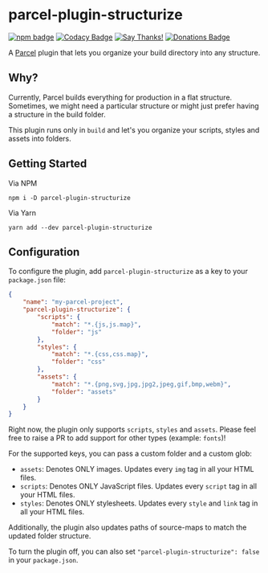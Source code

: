# parcel-plugin-structurize

[![npm badge](https://img.shields.io/npm/v/parcel-plugin-structurize.svg)](https://www.npmjs.com/package/parcel-plugin-structurize)
[![Codacy Badge](https://api.codacy.com/project/badge/Grade/d17ed96821dc491b81ae0de1ebb1ce8e)](https://app.codacy.com/app/samrith/parcel-plugin-structurize?utm_source=github.com&utm_medium=referral&utm_content=samrith-s/parcel-plugin-structurize&utm_campaign=Badge_Grade_Dashboard)
[![Say Thanks!](https://img.shields.io/badge/Say%20Thanks-!-1EAEDB.svg)](https://saythanks.io/to/samrith-s)
[![Donations Badge](https://yourdonation.rocks/images/badge.svg)](https://www.patreon.com/samrith)

A [Parcel][parcel] plugin that lets you organize your build directory into any structure.

## Why?

Currently, Parcel builds everything for production in a flat structure. Sometimes, we might need a particular structure or might just prefer having a structure in the build folder.

This plugin runs only in `build` and let's you organize your scripts, styles and assets into folders.

## Getting Started

Via NPM

```
npm i -D parcel-plugin-structurize
```

Via Yarn

```
yarn add --dev parcel-plugin-structurize
```

## Configuration

To configure the plugin, add `parcel-plugin-structurize` as a key to your `package.json` file:

```json
{
    "name": "my-parcel-project",
    "parcel-plugin-structurize": {
        "scripts": {
            "match": "*.{js,js.map}",
            "folder": "js"
        },
        "styles": {
            "match": "*.{css,css.map}",
            "folder": "css"
        },
        "assets": {
            "match": "*.{png,svg,jpg,jpg2,jpeg,gif,bmp,webm}",
            "folder": "assets"
        }
    }
}
```

Right now, the plugin only supports `scripts`, `styles` and `assets`. Please feel free to raise a PR to add support for other types (example: `fonts`)!

For the supported keys, you can pass a custom folder and a custom glob:

-   `assets`: Denotes ONLY images. Updates every `img` tag in all your HTML files.
-   `scripts`: Denotes ONLY JavaScript files. Updates every `script` tag in all your HTML files.
-   `styles`: Denotes ONLY stylesheets. Updates every `style` and `link` tag in all your HTML files.

Additionally, the plugin also updates paths of source-maps to match the updated folder structure.

To turn the plugin off, you can also set `"parcel-plugin-structurize": false` in your `package.json`.

[parcel]: https://parceljs.org
